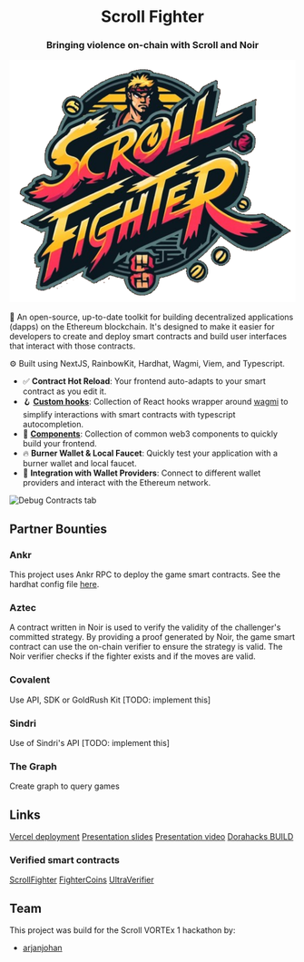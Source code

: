 <div align="center">
  <h1 align="center">Scroll Fighter </h1>
  <h3>Bringing violence on-chain with Scroll and Noir</h3>
  
![logo](logo.png)
</div>

🧪 An open-source, up-to-date toolkit for building decentralized applications (dapps) on the Ethereum blockchain. It's designed to make it easier for developers to create and deploy smart contracts and build user interfaces that interact with those contracts.

⚙️ Built using NextJS, RainbowKit, Hardhat, Wagmi, Viem, and Typescript.

- ✅ **Contract Hot Reload**: Your frontend auto-adapts to your smart contract as you edit it.
- 🪝 **[Custom hooks](https://docs.scaffoldeth.io/hooks/)**: Collection of React hooks wrapper around [wagmi](https://wagmi.sh/) to simplify interactions with smart contracts with typescript autocompletion.
- 🧱 [**Components**](https://docs.scaffoldeth.io/components/): Collection of common web3 components to quickly build your frontend.
- 🔥 **Burner Wallet & Local Faucet**: Quickly test your application with a burner wallet and local faucet.
- 🔐 **Integration with Wallet Providers**: Connect to different wallet providers and interact with the Ethereum network.

![Debug Contracts tab](https://github.com/scaffold-eth/scaffold-eth-2/assets/55535804/b237af0c-5027-4849-a5c1-2e31495cccb1)

## Partner Bounties

### Ankr

This project uses Ankr RPC to deploy the game smart contracts. See the hardhat config file [here](https://github.com/arjanjohan/scroll-fighter/blob/1784b9fefb680b3d1a046fe318004f25a14a7aad/packages/hardhat/hardhat.config.ts#L106).

### Aztec

A contract written in Noir is used to verify the validity of the challenger's committed strategy. By providing a proof generated by Noir, the game smart contract can use the on-chain verifier to ensure the strategy is valid. The Noir verifier checks if the fighter exists and if the moves are valid.

### Covalent

Use API, SDK or GoldRush Kit [TODO: implement this]

### Sindri

Use of Sindri's API [TODO: implement this]

### The Graph

Create graph to query games

## Links

[Vercel deployment]()
[Presentation slides]()
[Presentation video]()
[Dorahacks BUILD]()

### Verified smart contracts

[ScrollFighter](https://sepolia.scrollscan.com/address/0x4A71867B2739F0976cCC950b643582CA94E6cA28#code)
[FighterCoins](https://sepolia.scrollscan.com/address/0x64CDeB6CD5ecfB002bdaFabc98B5C883C5C06B27#code)
[UltraVerifier](https://sepolia.scrollscan.com/address/0xc15BC025d57bec9FA39e18701b4f0b3b5a067B6C#code)

## Team

This project was build for the Scroll VORTEx 1 hackathon by:

- [arjanjohan](https://x.com/arjanjohan/)
